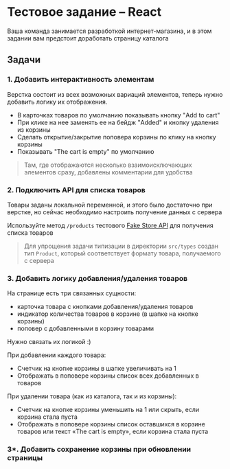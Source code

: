 # Тестовое задание – React

Ваша команда занимается разработкой интернет-магазина, и в этом задании вам предстоит доработать страницу каталога

## Задачи

### 1. Добавить интерактивность элементам

Верстка состоит из всех возможных вариаций элементов, теперь нужно добавить логику их отображения.

- В карточках товаров по умолчанию показывать кнопку "Add to cart"
- При клике на нее заменять ее на бейдж "Added" и кнопку удаления из корзины
- Сделать открытие/закрытие поповера корзины по клику на кнопку корзины
- Показывать "The cart is empty" по умолчанию

> Там, где отображаются несколько взаимоисключающих элементов сразу, добавлены комментарии для удобства

### 2. Подключить API для списка товаров

Товары заданы локальной переменной, и этого было достаточно при верстке, но сейчас необходимо настроить получение данных с сервера

Используйте метод `/products` тестового [Fake Store API](https://fakestoreapi.com/docs) для получения списка товаров

> Для упрощения задачи типизации в директории `src/types` создан тип `Product`, который соответствует формату товара, получаемого с сервера

### 3. Добавить логику добавления/удаления товаров

На странице есть три связанных сущности:

- карточка товара с кнопками добавления/удаления товаров
- индикатор количества товаров в корзине (в шапке на кнопке корзины)
- поповер с добавленными в корзину товарами

Нужно связать их логикой :)

При добавлении каждого товара:

- Счетчик на кнопке корзины в шапке увеличивать на 1
- Отображать в поповере корзины список всех добавленных в товаров

При удалении товара (как из каталога, так и из корзины):

- Счетчик на кнопке корзины уменьшить на 1 или скрыть, если корзина стала пуста
- Отображать в поповере корзины список оставшихся в корзине товаров или текст «The cart is empty», если корзина стала пуста

### 3\*. Добавить сохранение корзины при обновлении страницы

